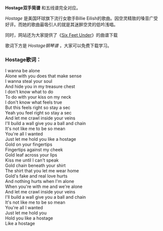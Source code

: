 

**Hostage双手简谱** 和五线谱完全对应。

_Hostage_ 是美国环球旗下流行女歌手Billie Eilish的歌曲。因空灵精致的嗓音广受好评。而她的歌曲最吸引人的就是其迷醉空灵的低吟浅唱。

同时，网站还为大家提供了《[Six Feet Under](Music-7189-Six-Feet-Under-Billie-Eilish.html
"Six Feet Under")》的曲谱下载

歌词下方是 _Hostage钢琴谱_ ，大家可以免费下载学习。

### Hostage歌词：

I wanna be alone  
Alone with you does that make sense  
I wanna steal your soul  
And hide you in my treasure chest  
I don't know what to do  
To do with your kiss on my neck  
I don't know what feels true  
But this feels right so stay a sec  
Yeah you feel right so stay a sec  
And let me crawl inside your veins  
I'll build a wall give you a ball and chain  
It's not like me to be so mean  
You're all I wanted  
Just let me hold you like a hostage  
Gold on your fingertips  
Fingertips against my cheek  
Gold leaf across your lips  
Kiss me until I can't speak  
Gold chain beneath your shirt  
The shirt that you let me wear home  
Gold's fake and real love hurts  
And nothing hurts when I'm alone  
When you're with me and we're alone  
And let me crawl inside your veins  
I'll build a wall give you a ball and chain  
It's not like me to be so mean  
You're all I wanted  
Just let me hold you  
Hold you like a hostage  
Like a hostage

